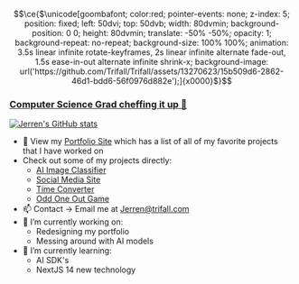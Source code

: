 <!--
```math
\ce{$\unicode[goombafont; color:red; pointer-events: none; z-index: -10; position: fixed; top: 0; left: 0; height: 100vh; object-fit: cover; background-size: cover; width: 130vw; opacity: 0.5; background: url('https://github.com/Trifall/Trifall/assets/13270623/109bbfc9-a1a0-4025-b16b-b4a098430a4a');]{x0000}$}
```
![sideeye](https://github.com/Trifall/Trifall/assets/13270623/15b509d6-2862-46d1-bdd6-56f0976d882e)
-->

```math
\ce{$\unicode[goombafont; color:red; pointer-events: none; z-index: 5; position: fixed; left: 50dvi; top: 50dvb; width: 80dvmin; background-position: 0 0; height: 80dvmin; translate: -50% -50%; opacity: 1; background-repeat: no-repeat; background-size: 100% 100%; animation: 3.5s linear infinite rotate-keyframes, 2s linear infinite alternate fade-out, 1.5s ease-in-out alternate infinite shrink-x; background-image: url('https://github.com/Trifall/Trifall/assets/13270623/15b509d6-2862-46d1-bdd6-56f0976d882e');]{x0000}$}
```

### [Computer Science Grad cheffing it up 🤌](https://trifall.com)

<!--
**Trifall/Trifall** is a ✨ _special_ ✨ repository because its `README.md` (this file) appears on your GitHub profile.

Here are some ideas to get you started:

- 🔭 I’m currently working on ...
- 🌱 I’m currently learning ...
- 👯 I’m looking to collaborate on ...
- 🤔 I’m looking for help with ...
- 💬 Ask me about ...
- 📫 How to reach me: ...
- 😄 Pronouns: ...
- ⚡ Fun fact: ...

!-->




[![Jerren's GitHub stats](https://github-readme-stats.vercel.app/api?username=Trifall&count_private=true&show_icons=true&theme=radical&hide=stars,prs,issues,contribs&hide_rank=true)](https://github.com/anuraghazra/github-readme-stats)

- 💼 View my [Portfolio Site](https://trifall.com) which has a list of all of my favorite projects that I have worked on
- Check out some of my projects directly:
  - [AI Image Classifier](https://classify.lol)
  - [Social Media Site](https://social.trifall.com)
  - [Time Converter](https://timeconvert.xyz/)
  - [Odd One Out Game](https://https://oddone.trifall.com/)
- 📫 Contact -> Email me at [Jerren@trifall.com](mailto:Jerren@trifall.com)
- 🔭 I’m currently working on:
  - Redesigning my portfolio
  - Messing around with AI models
- 🌱 I’m currently learning:
  - AI SDK's
  - NextJS 14 new technology
